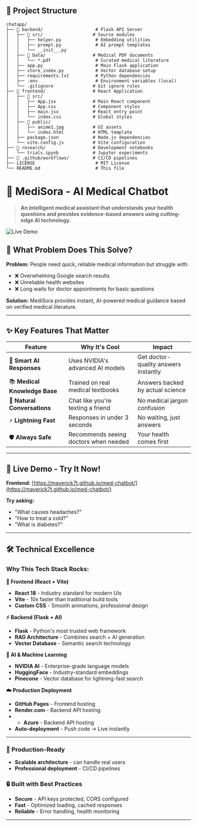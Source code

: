 ## 📁 **Project Structure**

```
chatapp/
├── 📁 backend/                    # Flask API Server
│   ├── 📁 src/                   # Source modules
│   │   ├── helper.py             # Embedding utilities
│   │   ├── prompt.py             # AI prompt templates
│   │   └── __init__.py
│   ├── 📁 Data/                  # Medical PDF documents
│   │   └── *.pdf                 # Curated medical literature
│   ├── app.py                    # Main Flask application
│   ├── store_index.py            # Vector database setup
│   ├── requirements.txt          # Python dependencies
│   ├── .env                      # Environment variables (local)
│   └── .gitignore               # Git ignore rules
├── 📁 frontend/                  # React Application
│   ├── 📁 src/
│   │   ├── App.jsx              # Main React component
│   │   ├── App.css              # Component styles
│   │   ├── main.jsx             # React entry point
│   │   └── index.css            # Global styles
│   ├── 📁 public/
│   │   ├── anime1.jpg           # UI assets
│   │   └── index.html           # HTML template
│   ├── package.json             # Node.js dependencies
│   └── vite.config.js           # Vite configuration
├── 📁 research/                  # Development notebooks
│   └── trials.ipynb             # Jupyter experiments
├── 📁 .github/workflows/         # CI/CD pipelines
├── LICENSE                       # MIT License
└── README.md                     # This file
```

# 🏥 MediSora - AI Medical Chatbot

> **An intelligent medical assistant that understands your health questions and provides evidence-based answers using cutting-edge AI technology.**

![Live Demo]([https://img.shields.io/badge/🚀_Live_Demo-Visit_Now-success?style=for-the-badge](https://maverick7t.github.io/med-chatbot/))

## 🎯 **What Problem Does This Solve?**

**Problem:** People need quick, reliable medical information but struggle with:
- ❌ Overwhelming Google search results
- ❌ Unreliable health websites  
- ❌ Long waits for doctor appointments for basic questions

**Solution:** MediSora provides instant, AI-powered medical guidance based on verified medical literature.

---

## ✨ **Key Features That Matter**

| Feature | Why It's Cool | Impact |
|---------|---------------|---------|
| 🤖 **Smart AI Responses** | Uses NVIDIA's advanced AI models | Get doctor-quality answers instantly |
| 📚 **Medical Knowledge Base** | Trained on real medical textbooks | Answers backed by actual science |
| 💬 **Natural Conversations** | Chat like you're texting a friend | No medical jargon confusion |
| ⚡ **Lightning Fast** | Responses in under 3 seconds | No waiting, just answers |
| 🛡️ **Always Safe** | Recommends seeing doctors when needed | Your health comes first |

---

## 🚀 **Live Demo - Try It Now!**

**Frontend:** [https://maverick7t.github.io/med-chatbot/](https://maverick7t.github.io/med-chatbot/)

**Try asking:**
- "What causes headaches?"
- "How to treat a cold?"
- "What is diabetes?"

---

## 🛠️ **Technical Excellence**

### **Why This Tech Stack Rocks:**

**🎨 Frontend (React + Vite)**
- **React 18** - Industry standard for modern UIs
- **Vite** - 10x faster than traditional build tools
- **Custom CSS** - Smooth animations, professional design

**⚡ Backend (Flask + AI)**
- **Flask** - Python's most trusted web framework
- **RAG Architecture** - Combines search + AI generation
- **Vector Database** - Semantic search technology

**🧠 AI & Machine Learning**
- **NVIDIA AI** - Enterprise-grade language models
- **HuggingFace** - Industry-standard embeddings
- **Pinecone** - Vector database for lightning-fast search

**☁️ Production Deployment**
- **GitHub Pages** - Frontend hosting
- **Render.com** - Backend API hosting
- - **Azure** - Backend API hosting
- **Auto-deployment** - Push code → Live instantly

---

### **🚀 Production-Ready**
- **Scalable architecture** - can handle real users
- **Professional deployment** - CI/CD pipelines

### **🔒 Built with Best Practices**
- **Secure** - API keys protected, CORS configured
- **Fast** - Optimized loading, cached responses
- **Reliable** - Error handling, health monitoring

---

